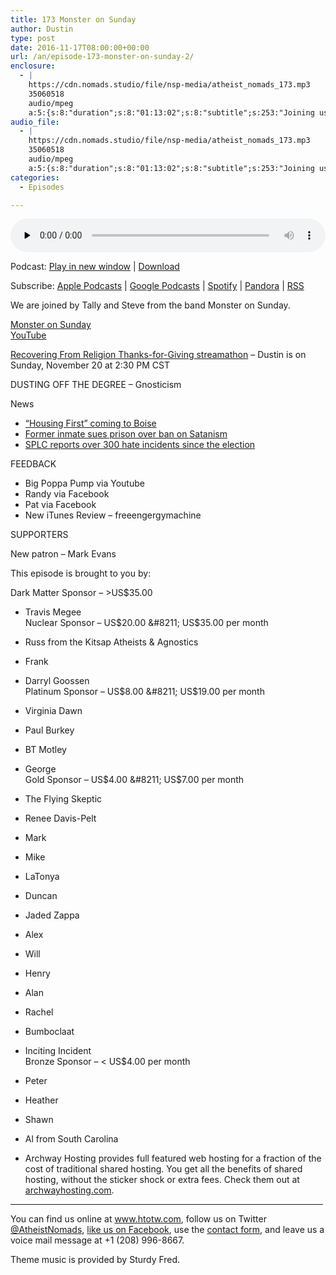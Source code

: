 ```yaml
---
title: 173 Monster on Sunday
author: Dustin
type: post
date: 2016-11-17T08:00:00+00:00
url: /an/episode-173-monster-on-sunday-2/
enclosure:
  - |
    https://cdn.nomads.studio/file/nsp-media/atheist_nomads_173.mp3
    35060518
    audio/mpeg
    a:5:{s:8:"duration";s:8:"01:13:02";s:8:"subtitle";s:253:"Joining us are Tally and Steve from the band Monster on Sunday.    - Dustin is on Sunday, November 20 at 2:30 PM CST DUSTING OFF THE DEGREE - Gnosticism News *  *  *  FEEDBACK * Big Poppa Pump via Youtube * Randy via Facebook * Pat via Facebook * New...";s:8:"explicit";s:1:"1";s:13:"episode_title";s:17:"Monster on Sunday";s:10:"episode_no";s:3:"173";}
audio_file:
  - |
    https://cdn.nomads.studio/file/nsp-media/atheist_nomads_173.mp3
    35060518
    audio/mpeg
    a:5:{s:8:"duration";s:8:"01:13:02";s:8:"subtitle";s:253:"Joining us are Tally and Steve from the band Monster on Sunday.    - Dustin is on Sunday, November 20 at 2:30 PM CST DUSTING OFF THE DEGREE - Gnosticism News *  *  *  FEEDBACK * Big Poppa Pump via Youtube * Randy via Facebook * Pat via Facebook * New...";s:8:"explicit";s:1:"1";s:13:"episode_title";s:17:"Monster on Sunday";s:10:"episode_no";s:3:"173";}
categories:
  - Episodes

---
```

<div itemscope itemtype="http://schema.org/AudioObject">
  <meta itemprop="name" content="173 Monster on Sunday" />
  
  <meta itemprop="uploadDate" content="2016-11-17T01:00:00-07:00" />
  
  <meta itemprop="encodingFormat" content="audio/mpeg" />
  
  <meta itemprop="duration" content="PT1H13M02S" />
  
  <meta itemprop="description" content="Joining us are Tally and Steve from the band Monster on Sunday.    - Dustin is on Sunday, November 20 at 2:30 PM CST DUSTING OFF THE DEGREE - Gnosticism News *  *  *  FEEDBACK * Big Poppa Pump via Youtube * Randy via Facebook * Pat via Facebook * New..." />
  
  <meta itemprop="contentUrl" content="https://dts.podtrac.com/redirect.mp3/cdn.nomads.studio/file/nsp-media/atheist_nomads_173.mp3" />
  
  <meta itemprop="contentSize" content="33.4" />
  </p> 
  
  <div class="powerpress_player" id="powerpress_player_8435">
    <audio class="wp-audio-shortcode" id="audio-5055-179" preload="none" style="width: 100%;" controls="controls"><source type="audio/mpeg" src="https://dts.podtrac.com/redirect.mp3/cdn.nomads.studio/file/nsp-media/atheist_nomads_173.mp3?_=179" /><a href="https://dts.podtrac.com/redirect.mp3/cdn.nomads.studio/file/nsp-media/atheist_nomads_173.mp3">https://dts.podtrac.com/redirect.mp3/cdn.nomads.studio/file/nsp-media/atheist_nomads_173.mp3</a></audio>
  </div>
</div>

<p class="powerpress_links powerpress_links_mp3">
  Podcast: <a href="https://dts.podtrac.com/redirect.mp3/cdn.nomads.studio/file/nsp-media/atheist_nomads_173.mp3" class="powerpress_link_pinw" target="_blank" title="Play in new window" onclick="return powerpress_pinw('https://htotw.com/?powerpress_pinw=5055-podcast');" rel="nofollow">Play in new window</a> | <a href="https://dts.podtrac.com/redirect.mp3/cdn.nomads.studio/file/nsp-media/atheist_nomads_173.mp3" class="powerpress_link_d" title="Download" rel="nofollow" download="atheist_nomads_173.mp3">Download</a>
</p>

<p class="powerpress_links powerpress_subscribe_links">
  Subscribe: <a href="https://podcasts.apple.com/us/podcast/humanists-take-on-the-world/id530050098?mt=2&ls=1" class="powerpress_link_subscribe powerpress_link_subscribe_itunes" target="_blank" title="Subscribe on Apple Podcasts" rel="nofollow">Apple Podcasts</a> | <a href="https://www.google.com/podcasts?feed=aHR0cDovL2F0aGVpc3Rub21hZHMubGlic3luLmNvbS9yc3M%3D" class="powerpress_link_subscribe powerpress_link_subscribe_googleplay" target="_blank" title="Subscribe on Google Podcasts" rel="nofollow">Google Podcasts</a> | <a href="https://open.spotify.com/show/3LzK2xZGike6Tc1GEMtMbr?si=LieN9SNuTpq96smuaUsH8A" class="powerpress_link_subscribe powerpress_link_subscribe_spotify" target="_blank" title="Subscribe on Spotify" rel="nofollow">Spotify</a> | <a href="https://www.pandora.com/podcast/atheist-nomads/PC:10122?corr=62071012&part=ug" class="powerpress_link_subscribe powerpress_link_subscribe_pandora" target="_blank" title="Subscribe on Pandora" rel="nofollow">Pandora</a> | <a href="https://htotw.com/feed/podcast/" class="powerpress_link_subscribe powerpress_link_subscribe_rss" target="_blank" title="Subscribe via RSS" rel="nofollow">RSS</a>
</p>

We are joined by Tally and Steve from the band Monster on Sunday.

<a href="http://monsteronsunday.com/" target="_blank" rel="noopener">Monster on Sunday</a>  
<a href="https://www.youtube.com/user/monsteronsundayband/videos" target="_blank" rel="noopener">YouTube</a>

<a href="https://www.facebook.com/events/1016526028469988/?active_tab=about" target="_blank" rel="noopener">Recovering From Religion Thanks-for-Giving streamathon</a> &#8211; Dustin is on Sunday, November 20 at 2:30 PM CST

DUSTING OFF THE DEGREE &#8211; Gnosticism

News  
* <a href="http://www.boiseweekly.com/boise/boise-housing-first-project-closer-to-reality-with-funds-for-construction-services/Content?oid=3930343" target="_blank" rel="noopener">“Housing First” coming to Boise</a>  
* <a href="https://www.abqjournal.com/888278/exinmate-sues-prison-over-ban-on-satanism.html" target="_blank" rel="noopener">Former inmate sues prison over ban on Satanism</a>  
* <a href="https://thinkprogress.org/300-hate-incidents-since-election-day-bf9fd91edbd6#.aure363t3" target="_blank" rel="noopener">SPLC reports over 300 hate incidents since the election</a>

FEEDBACK  
* Big Poppa Pump via Youtube  
* Randy via Facebook  
* Pat via Facebook  
* New iTunes Review &#8211; freeengergymachine

SUPPORTERS

New patron &#8211; Mark Evans

This episode is brought to you by:

Dark Matter Sponsor &#8211; >US$35.00  
* Travis Megee  
Nuclear Sponsor &#8211; US$20.00 &#8211; US$35.00 per month  
* Russ from the Kitsap Atheists & Agnostics  
* Frank  
* Darryl Goossen  
Platinum Sponsor &#8211; US$8.00 &#8211; US$19.00 per month  
* Virginia Dawn  
* Paul Burkey  
* BT Motley  
* George  
Gold Sponsor &#8211; US$4.00 &#8211; US$7.00 per month  
* The Flying Skeptic  
* Renee Davis-Pelt  
* Mark  
* Mike  
* LaTonya  
* Duncan  
* Jaded Zappa  
* Alex  
* Will  
* Henry  
* Alan  
* Rachel  
* Bumboclaat  
* Inciting Incident  
Bronze Sponsor &#8211; < US$4.00 per month  
* Peter  
* Heather  
* Shawn  
* Al from South Carolina

* Archway Hosting provides full featured web hosting for a fraction of the cost of traditional shared hosting. You get all the benefits of shared hosting, without the sticker shock or extra fees. Check them out at <a href="http://archwayhosting.com/" target="_blank" rel="noopener">archwayhosting.com</a>.

<hr width="500" />

You can find us online at <a href="https://www.htotw.com/" target="_blank" rel="noopener">www.htotw.com</a>, follow us on Twitter <a href="https://htotw.com/twitter" target="_blank" rel="noopener">@AtheistNomads</a>, <a href="https://htotw.com/facebook" target="_blank" rel="noopener">like us on Facebook</a>, use the [contact form](https://htotw.com/contact), and leave us a voice mail message at +1 (208) 996-8667.

Theme music is provided by Sturdy Fred.